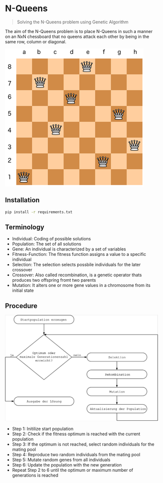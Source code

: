 # N-Queens
> Solving the N-Queens problem using Genetic Algorithm

The aim of the N-Queens problem is to place N-Queens in such a manner on an NxN chessboard that no queens attack each other by being in the same row, column or diagonal.

![](images/solution.png)

## Installation

```sh
pip install -r requirements.txt
```

## Terminology

- Individual: Coding of possible solutions
- Population: The set of all solutions
- Gene: An individual is characterized by a set of variables
- Fitness-Function: The fitness function assigns a value to a specific individual
- Selection: The selection selects possbile individuals for the later crossover
- Crossover: Also called recombination, is a genetic operator thats produces two offspring fromt two parents
- Mutation: It alters one or more gene values in a chromosome from its initial state

## Procedure

![](images/ga.png)

- Step 1: Initilize start population
- Step 2: Check if the fitness optimum is reached with the current population 
- Step 3: If the optimum is not reached, select random individuals for the mating pool
- Step 4: Reproduce two random individuals from the mating pool
- Step 5: Mutate random genes from all individuals
- Step 6: Update the population with the new generation
- Repeat Step 2 to 6 until the optimum or maximum number of generations is reached
